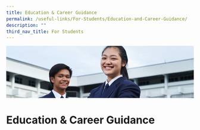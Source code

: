 ```yaml
---
title: Education & Career Guidance
permalink: /useful-links/For-Students/Education-and-Career-Guidance/
description: ""
third_nav_title: For Students
---
```

![](/images/Useful%20Links.jpg)

Education & Career Guidance
===========================